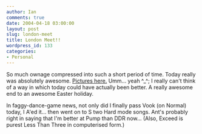 ```yaml
---
author: Ian
comments: true
date: 2004-04-18 03:00:00
layout: post
slug: london-meet
title: London Meet!!
wordpress_id: 133
categories:
- Personal
---
```


So much ownage compressed into such a short period of time.  Today really was absolutely awesome.  <a href="http://www.marmablue.co.uk/gallery/third_stage_album.php?prev_path=albums/DDRFUK/London+Meet+April+2004&name=London+Meet+April+2004&first_name=DDRFUK" target="_blank">Pictures here.</a>  Umm... yeah ^_^;  I really can't think of a way in which today could have actually been better.  A really awesome end to an awesome Easter holiday.  

In faggy-dance-game news, not only did I finally pass Vook (on Normal) today, I A'ed it... then went on to S two Hard mode songs.  Ant's probably right in saying that I'm better at Pump than DDR now...  (Also, Exceed is purest Less Than Three in computerised form.)
